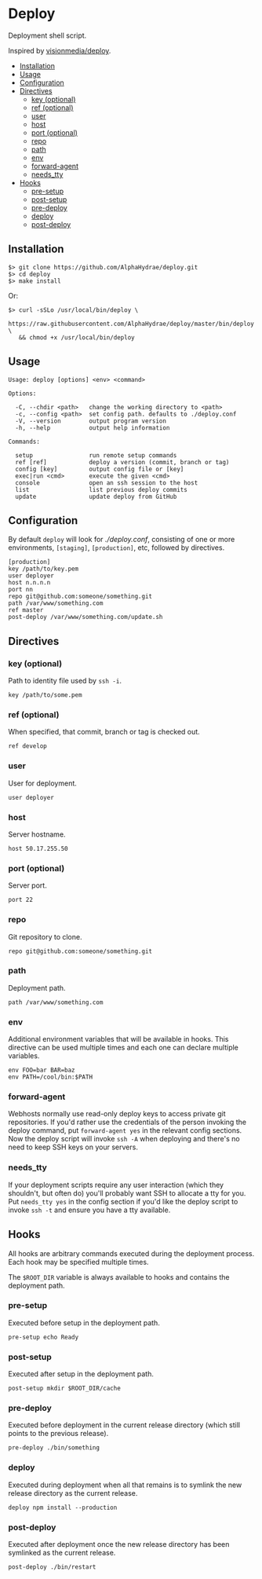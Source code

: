 # Deploy

Deployment shell script.

Inspired by [visionmedia/deploy][visionmedia].

<!-- START doctoc generated TOC please keep comment here to allow auto update -->
<!-- DON'T EDIT THIS SECTION, INSTEAD RE-RUN doctoc TO UPDATE -->


- [Installation](#installation)
- [Usage](#usage)
- [Configuration](#configuration)
- [Directives](#directives)
  - [key (optional)](#key-optional)
  - [ref (optional)](#ref-optional)
  - [user](#user)
  - [host](#host)
  - [port (optional)](#port-optional)
  - [repo](#repo)
  - [path](#path)
  - [env](#env)
  - [forward-agent](#forward-agent)
  - [needs_tty](#needs_tty)
- [Hooks](#hooks)
  - [pre-setup](#pre-setup)
  - [post-setup](#post-setup)
  - [pre-deploy](#pre-deploy)
  - [deploy](#deploy)
  - [post-deploy](#post-deploy)

<!-- END doctoc generated TOC please keep comment here to allow auto update -->

## Installation

    $> git clone https://github.com/AlphaHydrae/deploy.git
    $> cd deploy
    $> make install

Or:

    $> curl -sSLo /usr/local/bin/deploy \
       https://raw.githubusercontent.com/AlphaHydrae/deploy/master/bin/deploy \
       && chmod +x /usr/local/bin/deploy

## Usage

    Usage: deploy [options] <env> <command>

    Options:

      -C, --chdir <path>   change the working directory to <path>
      -c, --config <path>  set config path. defaults to ./deploy.conf
      -V, --version        output program version
      -h, --help           output help information

    Commands:

      setup                run remote setup commands
      ref [ref]            deploy a version (commit, branch or tag)
      config [key]         output config file or [key]
      exec|run <cmd>       execute the given <cmd>
      console              open an ssh session to the host
      list                 list previous deploy commits
      update               update deploy from GitHub

## Configuration

 By default `deploy` will look for _./deploy.conf_, consisting of one or more environments, `[staging]`, `[production]`, etc, followed by directives.

    [production]
    key /path/to/key.pem
    user deployer
    host n.n.n.n
    port nn
    repo git@github.com:someone/something.git
    path /var/www/something.com
    ref master
    post-deploy /var/www/something.com/update.sh

## Directives

### key (optional)

Path to identity file used by `ssh -i`.

    key /path/to/some.pem

### ref (optional)

When specified, that commit, branch or tag is checked out.

    ref develop

### user

User for deployment.

    user deployer

### host

Server hostname.

    host 50.17.255.50

### port (optional)

Server port.

    port 22

### repo

Git repository to clone.

    repo git@github.com:someone/something.git

### path

Deployment path.

    path /var/www/something.com

### env

Additional environment variables that will be available in hooks.
This directive can be used multiple times and each one can declare multiple variables.

    env FOO=bar BAR=baz
    env PATH=/cool/bin:$PATH

### forward-agent

Webhosts normally use read-only deploy keys to access private git repositories.
If you'd rather use the credentials of the person invoking the deploy
command, put `forward-agent yes` in the relevant config sections.
Now the deploy script will invoke `ssh -A` when deploying and there's
no need to keep SSH keys on your servers.

### needs_tty

If your deployment scripts require any user interaction (which they shouldn't, but
often do) you'll probably want SSH to allocate a tty for you. Put `needs_tty yes`
in the config section if you'd like the deploy script to invoke `ssh -t` and ensure
you have a tty available.

## Hooks

All hooks are arbitrary commands executed during the deployment process.
Each hook may be specified multiple times.

The `$ROOT_DIR` variable is always available to hooks and contains the deployment path.

### pre-setup

Executed before setup in the deployment path.

    pre-setup echo Ready

### post-setup

Executed after setup in the deployment path.

    post-setup mkdir $ROOT_DIR/cache

### pre-deploy

Executed before deployment in the current release directory (which still points to the previous release).

    pre-deploy ./bin/something

### deploy

Executed during deployment when all that remains is to symlink the new release directory as the current release.

    deploy npm install --production

### post-deploy

Executed after deployment once the new release directory has been symlinked as the current release.

    post-deploy ./bin/restart

[visionmedia]: https://github.com/visionmedia/deploy
